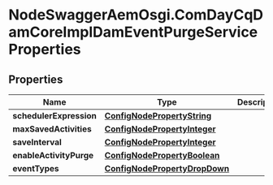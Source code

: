 # NodeSwaggerAemOsgi.ComDayCqDamCoreImplDamEventPurgeServiceProperties

## Properties
Name | Type | Description | Notes
------------ | ------------- | ------------- | -------------
**schedulerExpression** | [**ConfigNodePropertyString**](ConfigNodePropertyString.md) |  | [optional] 
**maxSavedActivities** | [**ConfigNodePropertyInteger**](ConfigNodePropertyInteger.md) |  | [optional] 
**saveInterval** | [**ConfigNodePropertyInteger**](ConfigNodePropertyInteger.md) |  | [optional] 
**enableActivityPurge** | [**ConfigNodePropertyBoolean**](ConfigNodePropertyBoolean.md) |  | [optional] 
**eventTypes** | [**ConfigNodePropertyDropDown**](ConfigNodePropertyDropDown.md) |  | [optional] 


